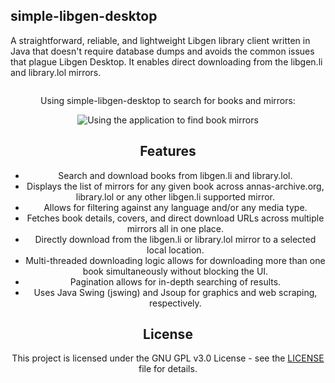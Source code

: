 ## simple-libgen-desktop

A straightforward, reliable, and lightweight Libgen library client written in Java that doesn't require database dumps and avoids the common issues that plague Libgen Desktop. It enables direct downloading from the libgen.li and library.lol mirrors.

<div style="text-align: center;">
  <div style="display: inline-block;">
    <p>Using simple-libgen-desktop to search for books and mirrors:</p>
      <img src="https://raw.githubusercontent.com/JakeTurner616/simple-libgen-desktop/main/docs/libgendemo200percentspeed.gif" alt="Using the application to find book mirrors">
  </div>

## Features

- Search and download books from libgen.li and library.lol.
- Displays the list of mirrors for any given book across annas-archive.org, library.lol or any other libgen.li supported mirror.
- Allows for filtering against any language and/or any media type.
- Fetches book details, covers, and direct download URLs across multiple mirrors all in one place.
- Directly download from the libgen.li or library.lol mirror to a selected local location.
- Multi-threaded downloading logic allows for downloading more than one book simultaneously without blocking the UI.
- Pagination allows for in-depth searching of results.
- Uses Java Swing (jswing) and Jsoup for graphics and web scraping, respectively.

## License

This project is licensed under the GNU GPL v3.0 License - see the [LICENSE](https://github.com/JakeTurner616/simple-libgen-desktop/blob/main/LICENSE) file for details.
